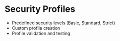 # Security Profiles
- Predefined security levels (Basic, Standard, Strict)
- Custom profile creation
- Profile validation and testing

